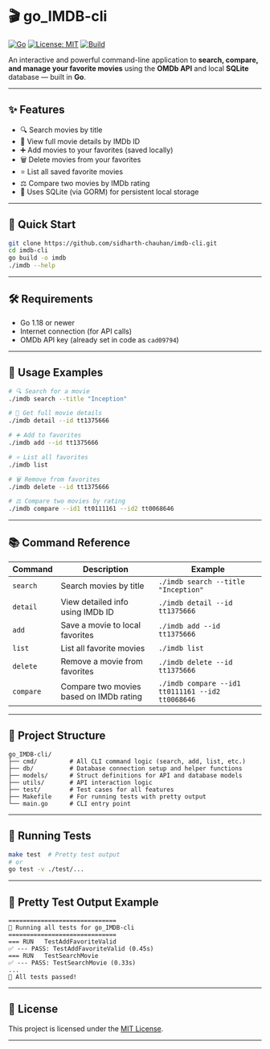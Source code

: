# 🎬 go_IMDB-cli

[![Go](https://img.shields.io/badge/Go-1.18%2B-blue)](https://golang.org)
[![License: MIT](https://img.shields.io/badge/License-MIT-green.svg)](LICENSE)
[![Build](https://img.shields.io/badge/build-passing-brightgreen)](#)

An interactive and powerful command-line application to **search, compare, and manage your favorite movies** using the **OMDb API** and local **SQLite** database — built in **Go**.

---

## ✨ Features

- 🔍 Search movies by title
- 📖 View full movie details by IMDb ID
- ➕ Add movies to your favorites (saved locally)
- 🗑️ Delete movies from your favorites
- ⭐ List all saved favorite movies
- ⚖️ Compare two movies by IMDb rating
- 💾 Uses SQLite (via GORM) for persistent local storage

---

## 🚀 Quick Start

```bash
git clone https://github.com/sidharth-chauhan/imdb-cli.git
cd imdb-cli
go build -o imdb
./imdb --help
```

---

## 🛠️ Requirements

- Go 1.18 or newer
- Internet connection (for API calls)
- OMDb API key (already set in code as `cad09794`)

---

## 📝 Usage Examples

```bash
# 🔍 Search for a movie
./imdb search --title "Inception"

# 📖 Get full movie details
./imdb detail --id tt1375666

# ➕ Add to favorites
./imdb add --id tt1375666

# ⭐ List all favorites
./imdb list

# 🗑️ Remove from favorites
./imdb delete --id tt1375666

# ⚖️ Compare two movies by rating
./imdb compare --id1 tt0111161 --id2 tt0068646
```

---

## 📚 Command Reference

| Command   | Description                                 | Example                                      |
|-----------|---------------------------------------------|----------------------------------------------|
| `search`  | Search movies by title                      | `./imdb search --title "Inception"`          |
| `detail`  | View detailed info using IMDb ID            | `./imdb detail --id tt1375666`               |
| `add`     | Save a movie to local favorites             | `./imdb add --id tt1375666`                  |
| `list`    | List all favorite movies                    | `./imdb list`                                |
| `delete`  | Remove a movie from favorites               | `./imdb delete --id tt1375666`               |
| `compare` | Compare two movies based on IMDb rating     | `./imdb compare --id1 tt0111161 --id2 tt0068646` |

---

## 📂 Project Structure

```
go_IMDB-cli/
├── cmd/         # All CLI command logic (search, add, list, etc.)
├── db/          # Database connection setup and helper functions
├── models/      # Struct definitions for API and database models
├── utils/       # API interaction logic
├── test/        # Test cases for all features
├── Makefile     # For running tests with pretty output
└── main.go      # CLI entry point
```

---

## 🧪 Running Tests

```bash
make test  # Pretty test output
# or
go test -v ./test/...
```

---

## 🎉 Pretty Test Output Example

```
==============================
🚀 Running all tests for go_IMDB-cli
==============================
=== RUN   TestAddFavoriteValid
✅ --- PASS: TestAddFavoriteValid (0.45s)
=== RUN   TestSearchMovie
✅ --- PASS: TestSearchMovie (0.33s)
...
🎉 All tests passed!
```

---

## 📄 License

This project is licensed under the [MIT License](LICENSE).

---
